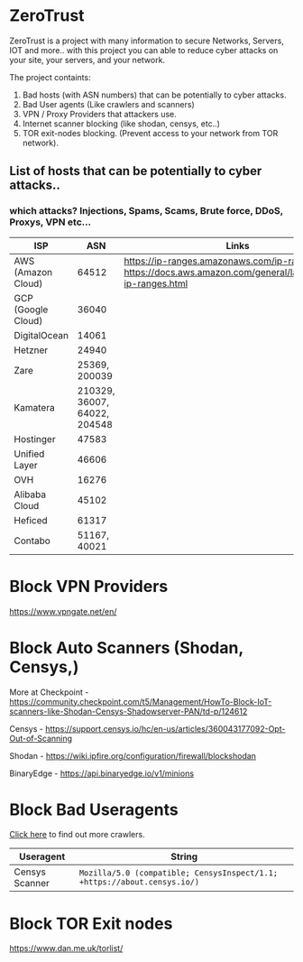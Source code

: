 # ZeroTrust
ZeroTrust is a project with many information to secure Networks, Servers, IOT and more..
with this project you can able to reduce cyber attacks on your site, your servers, and your network.

The project containts:
1. Bad hosts (with ASN numbers) that can be potentially to cyber attacks.
2. Bad User agents (Like crawlers and scanners)
3. VPN / Proxy Providers that attackers use.
4. Internet scanner blocking (like shodan, censys, etc..)
5. TOR exit-nodes blocking. (Prevent access to your network from TOR network).



## List of hosts that can be potentially to cyber attacks..

### which attacks? Injections, Spams, Scams, Brute force, DDoS, Proxys, VPN etc...


| ISP | ASN | Links |
| ------ | ------ | ------ |
| AWS (Amazon Cloud) | 64512 | https://ip-ranges.amazonaws.com/ip-ranges.json https://docs.aws.amazon.com/general/latest/gr/aws-ip-ranges.html|
| GCP (Google Cloud) | 36040 ||
| DigitalOcean | 14061 ||
| Hetzner | 24940 ||
| Zare | 25369, 200039 ||
| Kamatera | 210329, 36007, 64022, 204548 ||
| Hostinger | 47583 ||
| Unified Layer | 46606 | |
| OVH | 16276 ||
| Alibaba Cloud | 45102 ||
| Heficed | 61317 ||
| Contabo | 51167, 40021 ||

# Block VPN Providers
https://www.vpngate.net/en/


# Block Auto Scanners (Shodan, Censys,)

More at Checkpoint - https://community.checkpoint.com/t5/Management/HowTo-Block-IoT-scanners-like-Shodan-Censys-Shadowserver-PAN/td-p/124612

Censys - https://support.censys.io/hc/en-us/articles/360043177092-Opt-Out-of-Scanning

Shodan - https://wiki.ipfire.org/configuration/firewall/blockshodan

BinaryEdge - https://api.binaryedge.io/v1/minions 


# Block Bad Useragents

[Click here](https://udger.com/resources/ua-list/crawlers) to find out more crawlers.

| Useragent  | String |
| ------ | ------ |
| Censys Scanner | ```Mozilla/5.0 (compatible; CensysInspect/1.1; +https://about.censys.io/)``` |


# Block TOR Exit nodes

https://www.dan.me.uk/torlist/

